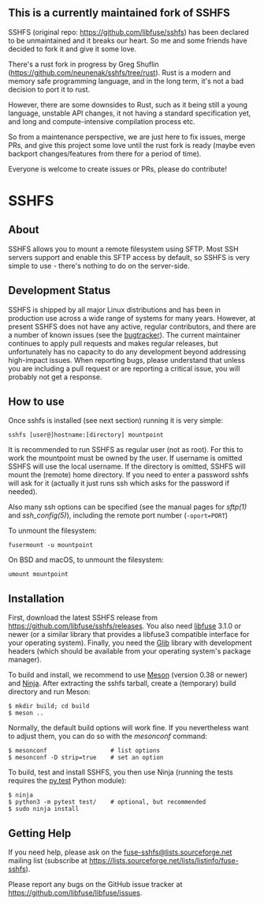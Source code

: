 ## This is a currently maintained fork of SSHFS

SSHFS (original repo: https://github.com/libfuse/sshfs) has been declared to be unmaintained and it breaks our heart. So me and some friends have decided to fork it and give it some love.

There's a rust fork in progress by Greg Shuflin (https://github.com/neunenak/sshfs/tree/rust). Rust is a modern and memory safe programming language, and in the long term, it's not a bad decision to port it to rust.

However, there are some downsides to Rust, such as it being still a young language, unstable API changes, it not having a standard specification yet, and long and compute-intensive compilation process etc. 

So from a maintenance perspective, we are just here to fix issues, merge PRs, and give this project some love until the rust fork is ready (maybe even backport changes/features from there for a period of time).

Everyone is welcome to create issues or PRs, please do contribute!

# SSHFS


## About

SSHFS allows you to mount a remote filesystem using SFTP. Most SSH
servers support and enable this SFTP access by default, so SSHFS is
very simple to use - there's nothing to do on the server-side.


## Development Status


SSHFS is shipped by all major Linux distributions and has been in
production use across a wide range of systems for many years. However,
at present SSHFS does not have any active, regular contributors, and
there are a number of known issues (see the [bugtracker](https://github.com/libfuse/sshfs/issues)).  The current
maintainer continues to apply pull requests and makes regular
releases, but unfortunately has no capacity to do any development
beyond addressing high-impact issues. When reporting bugs, please
understand that unless you are including a pull request or are
reporting a critical issue, you will probably not get a response.


## How to use


Once sshfs is installed (see next section) running it is very simple:

```
sshfs [user@]hostname:[directory] mountpoint
```

It is recommended to run SSHFS as regular user (not as root).  For
this to work the mountpoint must be owned by the user.  If username is
omitted SSHFS will use the local username. If the directory is
omitted, SSHFS will mount the (remote) home directory.  If you need to
enter a password sshfs will ask for it (actually it just runs ssh
which asks for the password if needed).

Also many ssh options can be specified (see the manual pages for
*sftp(1)* and *ssh_config(5)*), including the remote port number
(`-oport=PORT`)

To unmount the filesystem:

```
fusermount -u mountpoint
```

On BSD and macOS, to unmount the filesystem:

```
umount mountpoint
```

## Installation


First, download the latest SSHFS release from
https://github.com/libfuse/sshfs/releases. You also need [libfuse](http://github.com/libfuse/libfuse) 3.1.0 or newer (or a
similar library that provides a libfuse3 compatible interface for your operating
system). Finally, you need the [Glib](https://developer.gnome.org/glib/stable/) library with development headers (which should be
available from your operating system's package manager).

To build and install, we recommend to use [Meson](http://mesonbuild.com/) (version 0.38 or
newer) and [Ninja](https://ninja-build.org/).  After extracting the sshfs tarball, create a
(temporary) build directory and run Meson:

```
$ mkdir build; cd build
$ meson ..
```

Normally, the default build options will work fine. If you
nevertheless want to adjust them, you can do so with the *mesonconf*
command:

```
$ mesonconf                  # list options
$ mesonconf -D strip=true    # set an option
```

To build, test and install SSHFS, you then use Ninja (running the
tests requires the [py.test](http://www.pytest.org/) Python module):

```
$ ninja
$ python3 -m pytest test/    # optional, but recommended
$ sudo ninja install
```

## Getting Help


If you need help, please ask on the <fuse-sshfs@lists.sourceforge.net>
mailing list (subscribe at
https://lists.sourceforge.net/lists/listinfo/fuse-sshfs).

Please report any bugs on the GitHub issue tracker at
https://github.com/libfuse/libfuse/issues.
